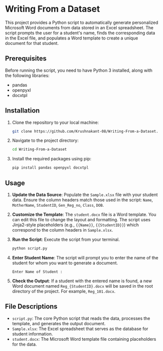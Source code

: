 # Writing From a Dataset

This project provides a Python script to automatically generate personalized Microsoft Word documents from data stored in an Excel spreadsheet. The script prompts the user for a student's name, finds the corresponding data in the Excel file, and populates a Word template to create a unique document for that student.

## Prerequisites

Before running the script, you need to have Python 3 installed, along with the following libraries:

*   pandas
*   openpyxl
*   docxtpl

## Installation

1.  Clone the repository to your local machine:
    ```sh
    git clone https://github.com/Krushnakant-08/Writing-From-a-Dataset.git
    ```
2.  Navigate to the project directory:
    ```sh
    cd Writing-From-a-Dataset
    ```
3.  Install the required packages using pip:
    ```sh
    pip install pandas openpyxl docxtpl
    ```

## Usage

1.  **Update the Data Source**: Populate the `Sample.xlsx` file with your student data. Ensure the column headers match those used in the script: `Name`, `MotherName`, `StudentID`, `Gen_Reg_no`, `Class`, `DOB`.

2.  **Customize the Template**: The `student.docx` file is a Word template. You can edit this file to change the layout and formatting. The script uses Jinja2-style placeholders (e.g., `{{Name}}`, `{{StudentID}}`) which correspond to the column headers in `Sample.xlsx`.

3.  **Run the Script**: Execute the script from your terminal.
    ```sh
    python script.py
    ```

4.  **Enter Student Name**: The script will prompt you to enter the name of the student for whom you want to generate a document.
    ```
    Enter Name of Student :
    ```

5.  **Check the Output**: If a student with the entered name is found, a new Word document named `Reg_{StudentID}.docx` will be saved in the root directory of the project. For example, `Reg_101.docx`.

## File Descriptions

*   `script.py`: The core Python script that reads the data, processes the template, and generates the output document.
*   `Sample.xlsx`: The Excel spreadsheet that serves as the database for student information.
*   `student.docx`: The Microsoft Word template file containing placeholders for the data.
